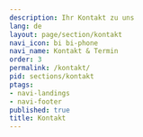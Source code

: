 ```yaml
---
description: Ihr Kontakt zu uns
lang: de
layout: page/section/kontakt
navi_icon: bi bi-phone
navi_name: Kontakt & Termin
order: 3
permalink: /kontakt/
pid: sections/kontakt
ptags:
- navi-landings
- navi-footer
published: true
title: Kontakt
---
```


